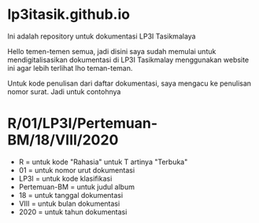 # lp3itasik.github.io
Ini adalah repository untuk dokumentasi LP3I Tasikmalaya


Hello temen-temen semua, jadi disini saya sudah memulai untuk mendigitalisasikan dokumentasi di LP3I Tasikmalay menggunakan website ini agar lebih terlihat lho teman-teman.

Untuk kode penulisan dari daftar dokumentasi, saya mengacu ke penulisan nomor surat. Jadi untuk contohnya

# R/01/LP3I/Pertemuan-BM/18/VIII/2020

- R             = untuk kode "Rahasia" untuk T artinya "Terbuka"
- 01            = untuk nomor urut dokumentasi
- LP3I          = untuk kode klasifikasi
- Pertemuan-BM  = untuk judul album
- 18            = untuk tanggal dokumentasi
- VIII          = untuk bulan dokumentasi
- 2020          = untuk tahun dokumentasi
